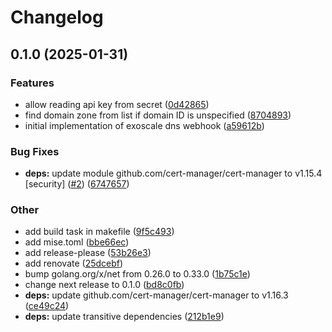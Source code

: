 # Changelog

## 0.1.0 (2025-01-31)


### Features

* allow reading api key from secret ([0d42865](https://github.com/glasskube/cert-manager-webhook-exoscale/commit/0d4286528627711ee1394efb303c86fc1925b272))
* find domain zone from list if domain ID is unspecified ([8704893](https://github.com/glasskube/cert-manager-webhook-exoscale/commit/8704893076ac0e41f9c76ceb3e8437a115c6d63e))
* initial implementation of exoscale dns webhook ([a59612b](https://github.com/glasskube/cert-manager-webhook-exoscale/commit/a59612b7788c6c25578a8a24f6b222b3ee62ba5a))


### Bug Fixes

* **deps:** update module github.com/cert-manager/cert-manager to v1.15.4 [security] ([#2](https://github.com/glasskube/cert-manager-webhook-exoscale/issues/2)) ([6747657](https://github.com/glasskube/cert-manager-webhook-exoscale/commit/6747657827465d45660349a0959d5f71a4634b31))


### Other

* add build task in makefile ([9f5c493](https://github.com/glasskube/cert-manager-webhook-exoscale/commit/9f5c493db703463422765ccc39481e6d9debd3fb))
* add mise.toml ([bbe66ec](https://github.com/glasskube/cert-manager-webhook-exoscale/commit/bbe66ecc0bda1775cf77b797b7805b50c864f4e9))
* add release-please ([53b26e3](https://github.com/glasskube/cert-manager-webhook-exoscale/commit/53b26e3f8d9926b0567c648ebaba6245e44ab5f3))
* add renovate ([25dcebf](https://github.com/glasskube/cert-manager-webhook-exoscale/commit/25dcebf850a71d295beb933ef9510536ff6f5b69))
* bump golang.org/x/net from 0.26.0 to 0.33.0 ([1b75c1e](https://github.com/glasskube/cert-manager-webhook-exoscale/commit/1b75c1e5907b0e0f93cd490bda7915acd247066e))
* change next release to 0.1.0 ([bd8c0fb](https://github.com/glasskube/cert-manager-webhook-exoscale/commit/bd8c0fb03b3e90abab47bc505a376376230774a1))
* **deps:** update github.com/cert-manager/cert-manager to v1.16.3 ([ce49c24](https://github.com/glasskube/cert-manager-webhook-exoscale/commit/ce49c243763f96c2e52867b58d008b0c0b75f406))
* **deps:** update transitive dependencies ([212b1e9](https://github.com/glasskube/cert-manager-webhook-exoscale/commit/212b1e99f6f59ae56f9f6401bd70898c0c7ce8e9))
